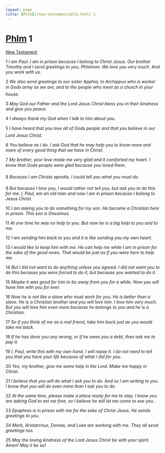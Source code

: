 ```yaml
---
layout: page
title: [Phlm](/new-testament/phlm.html) 1
---
```


# [Phlm](/new-testament/phlm.html) 1

[New Testament](/new-testament.html)

1 _I am Paul. I am in prison because I belong to Christ Jesus. Our brother Timothy and I send greetings to you, Philemon. We love you very much. And you work with us._

2 _We also send greetings to our sister Apphia; to Archippus who is worker in Gods army as we are; and to the people who meet as a church in your house._

3 _May God our Father and the Lord Jesus Christ bless you in their kindness and give you peace._

4 _I always thank my God when I talk to him about you._

5 _I have heard that you love all of Gods people and that you believe in our Lord Jesus Christ._

6 _You believe as I do. I ask God that he may help you to know more and more of every good thing that we have in Christ._

7 _My brother, your love made me very glad and it comforted my heart. I know that Gods people were glad because you loved them._

8 _Because I am Christs apostle, I could tell you what you must do._

9 _But because I love you, I would rather not tell you, but ask you to do this for me. I, Paul,  am an old man and now I am in prison because I belong to Jesus Christ._

10 _I am asking you to do something for my son. He became a Christian here in prison. This son is Onesimus._

11 _At one time he was no help to you. But now he is a big help to you and to me._

12 _I am sending him back to you and it is like sending you my own heart._

13 _I would like to keep him with me. He can help me while I am in prison for the sake of the good news. That would be just as if you were here to help me._

14 _But I did not want to do anything unless you agreed. I did not want you to do this because you were forced to do it, but because you wanted to do it._

15 _Maybe it was good for him to be away from you for a while. Now you will have him with you for ever._

16 _Now he is not like a slave who must work for you. He is better than a slave. He is a Christian brother and you will love him. I love him very much. But you will love him even more because he belongs to you and he is a Christian._

17 _So if you think of me as a real friend, take him back just as you would take me back._

18 _If he has done you any wrong, or if he owes you a debt, then ask me to pay it._

19 _I, Paul, write this with my own hand. I will repay it. I do not need to tell you that you have your life because of what I did for you._

20 _Yes, my brother, give me some help in the Lord. Make me happy in Christ._

21 _I believe that you will do what I ask you to do. And so I am writing to you. I know that you will do even more than I ask you to do._

22 _At the same time, please make a place ready for me to stay. I know you are asking God to set me free, so I believe he will let me come to see you._

23 _Epaphras is in prison with me for the sake of Christ Jesus. He sends greetings to you._

24 _Mark, Aristarchus, Demas, and Luke are working with me. They all send greetings too._

25 _May the loving kindness of the Lord Jesus Christ be with your spirit. Amen! May it be so!_

